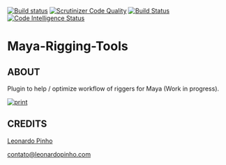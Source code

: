 [![Build status](https://ci.appveyor.com/api/projects/status/og5w76kstgewf2fx/branch/master?svg=true)](https://ci.appveyor.com/project/leonardopinho/maya-rigging-tools/branch/master) [![Scrutinizer Code Quality](https://scrutinizer-ci.com/g/leonardopinho/Maya-Rigging-Tools/badges/quality-score.png?b=master)](https://scrutinizer-ci.com/g/leonardopinho/Maya-Rigging-Tools/?branch=master) [![Build Status](https://scrutinizer-ci.com/g/leonardopinho/Maya-Rigging-Tools/badges/build.png?b=master)](https://scrutinizer-ci.com/g/leonardopinho/Maya-Rigging-Tools/build-status/master) [![Code Intelligence Status](https://scrutinizer-ci.com/g/leonardopinho/Maya-Rigging-Tools/badges/code-intelligence.svg?b=master)](https://scrutinizer-ci.com/code-intelligence)


Maya-Rigging-Tools
=========================

ABOUT
----------  
Plugin to help / optimize workflow of riggers for Maya (Work in progress).

[![print](http://leonardopinho.com.br/imgs/mrt.jpg)](http://www.leonardopinho.com.br/)



CREDITS
-----
[Leonardo Pinho](http:/www.github.com/leonardopinho)

contato@leonardopinho.com
